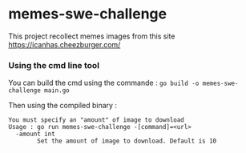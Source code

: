 # memes-swe-challenge

This project recollect memes images from this site https://icanhas.cheezburger.com/

### Using the cmd line tool
You can build the cmd using the commande :
`go build -o memes-swe-challenge main.go`

Then using the compiled binary :
```
You must specify an "amount" of image to download
Usage : go run memes-swe-challenge -[command]=<url>
  -amount int
    	Set the amount of image to download. Default is 10
```

